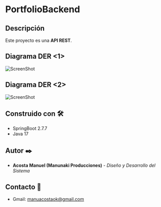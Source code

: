 # PortfolioBackend

## Descripción

Este proyecto es una <b>API REST</b>.


## Diagrama DER <1>

![ScreenShot](sql/nombredelder.png)

## Diagrama DER <2>

![ScreenShot](sql/nombreDiagramaDeTablas.png)

## Construido con 🛠️

* SpringBoot 2.7.7
* Java 17

## Autor ✒️
* **Acosta Manuel (Manunaki Producciones)** - *Diseño y Desarrollo del Sistema*

## Contacto 📱
* Gmail: manuacostaok@gmail.com
